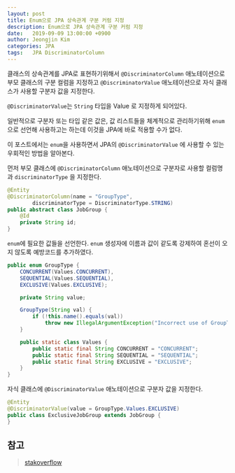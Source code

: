 ```yaml
---
layout: post
title: Enum으로 JPA 상속관계 구분 커럼 지정 
description: Enum으로 JPA 상속관계 구분 커럼 지정
date:   2019-09-09 13:00:00 +0900
author: Jeongjin Kim
categories: JPA
tags:	JPA DiscriminatorColumn
---
```


클래스의 상속관계를 JPA로 표현하기위해서 `@DiscriminatorColumn` 애노테이션으로 부모 클래스의 구분 컬럼을 지정하고 `@DiscriminatorValue` 애노테이션으로 자식 클래스가 사용할 구분자 값을 지정한다.

`@DiscriminatorValue`는 `String` 타입을 Value 로 지정하게 되어있다.

일반적으로 구분자 또는 타입 같은 값은, 값 리스트들을 체계적으로 관리하기위해 `enum` 으로 선언해 사용하고는 하는데 이것을 JPA에 바로 적용할 수가 없다.

이 포스트에서는 `enum`을 사용하면서 JPA의 `@DiscriminatorValue` 에 사용할 수 있는 우회적인 방법을 알아본다.

먼저 부모 클래스에 `@DiscriminatorColumn` 애노테이션으로 구분자로 사용할 컬럼명과 `discriminatorType` 을 지정한다.

```java
@Entity
@DiscriminatorColumn(name = "GroupType",
        discriminatorType = DiscriminatorType.STRING)
public abstract class JobGroup {
    @Id
    private String id;
}
```

`enum`에 필요한 값들을 선언한다. `enum` 생성자에 이름과 값이 같도록 강제하여 혼선이 오지 않도록 예방코드를 추가하였다.

```java
public enum GroupType {
    CONCURRENT(Values.CONCURRENT),
    SEQUENTIAL(Values.SEQUENTIAL),
    EXCLUSIVE(Values.EXCLUSIVE);

    private String value;

    GroupType(String val) {
        if (!this.name().equals(val))
            throw new IllegalArgumentException("Incorrect use of GroupType");
    }

    public static class Values {
        public static final String CONCURRENT = "CONCURRENT";
        public static final String SEQUENTIAL = "SEQUENTIAL";
        public static final String EXCLUSIVE = "EXCLUSIVE";
    }
}
```

자식 클래스에 `@DiscriminatorValue` 애노테이션으로 구분자 값을 지정한다.
```java
@Entity
@DiscriminatorValue(value = GroupType.Values.EXCLUSIVE)
public class ExclusiveJobGroup extends JobGroup {
}
```

## 참고
> [stakoverflow](https://stackoverflow.com/questions/3639225/single-table-inheritance-strategy-using-enums-as-discriminator-value)